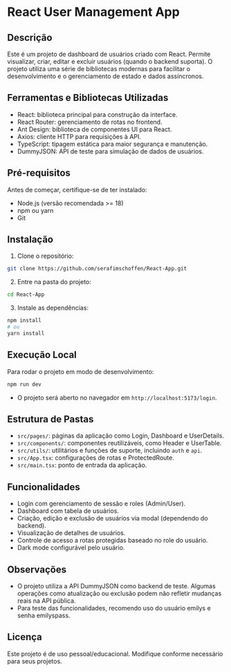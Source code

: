# React User Management App

## Descrição
Este é um projeto de dashboard de usuários criado com React. Permite visualizar, criar, editar e excluir usuários (quando o backend suporta). O projeto utiliza uma série de bibliotecas modernas para facilitar o desenvolvimento e o gerenciamento de estado e dados assíncronos.

## Ferramentas e Bibliotecas Utilizadas
- React: biblioteca principal para construção da interface.
- React Router: gerenciamento de rotas no frontend.
- Ant Design: biblioteca de componentes UI para React.
- Axios: cliente HTTP para requisições à API.
- TypeScript: tipagem estática para maior segurança e manutenção.
- DummyJSON: API de teste para simulação de dados de usuários.

## Pré-requisitos
Antes de começar, certifique-se de ter instalado:
- Node.js (versão recomendada >= 18)
- npm ou yarn
- Git

## Instalação
1. Clone o repositório:
```bash
git clone https://github.com/serafimschoffen/React-App.git
```

2. Entre na pasta do projeto:
```bash
cd React-App
```

3. Instale as dependências:
```bash
npm install
# ou
yarn install
```

## Execução Local
Para rodar o projeto em modo de desenvolvimento:
```bash
npm run dev
```
- O projeto será aberto no navegador em `http://localhost:5173/login`.

## Estrutura de Pastas
- `src/pages/`: páginas da aplicação como Login, Dashboard e UserDetails.
- `src/components/`: componentes reutilizáveis, como Header e UserTable.
- `src/utils/`: utilitários e funções de suporte, incluindo `auth` e `api`.
- `src/App.tsx`: configurações de rotas e ProtectedRoute.
- `src/main.tsx`: ponto de entrada da aplicação.

## Funcionalidades
- Login com gerenciamento de sessão e roles (Admin/User).
- Dashboard com tabela de usuários.
- Criação, edição e exclusão de usuários via modal (dependendo do backend).
- Visualização de detalhes de usuários.
- Controle de acesso a rotas protegidas baseado no role do usuário.
- Dark mode configurável pelo usuário.

## Observações
- O projeto utiliza a API DummyJSON como backend de teste. Algumas operações como atualização ou exclusão podem não refletir mudanças reais na API pública.
- Para teste das funcionalidades, recomendo uso do usuário emilys e senha emilyspass.

## Licença
Este projeto é de uso pessoal/educacional. Modifique conforme necessário para seus projetos.
